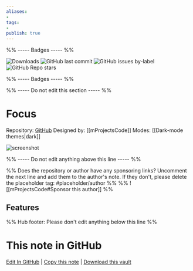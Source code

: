```yaml
---
aliases:
- 
tags: 
- 
publish: true
---
```


%% ----- Badges ----- %%

![Downloads](https://img.shields.io/badge/downloads-1427-573E7A?style=for-the-badge&logo=)
![GitHub last commit](https://img.shields.io/github/last-commit/mProjectsCode/obsidian-focus-theme?color=573E7A&label=last%20update&logo=github&style=for-the-badge)
![GitHub issues by-label](https://img.shields.io/github/issues/mProjectsCode/obsidian-focus-theme/help%20wanted?color=573E7A&logo=github&style=for-the-badge) 
![GitHub Repo stars](https://img.shields.io/github/stars/mProjectsCode/obsidian-focus-theme?color=573E7A&logo=github&style=for-the-badge)

%% ----- Badges ----- %%

%% ----- Do not edit this section ----- %%

# Focus

Repository: [GitHub](https://github.com/mProjectsCode/obsidian-focus-theme)
Designed by: [[mProjectsCode]]
Modes: [[Dark-mode themes|dark]]



![screenshot](https://github.com/mProjectsCode/obsidian-focus-theme/raw/HEAD/FocusThemeImage.png)

%% ----- Do not edit anything above this line ----- %% 

%% Does the repository or author have any sponsoring links? Uncomment the next line and add them to the author's note. If they don't, please delete the placeholder tag: #placeholder/author %%
%% ![[mProjectsCode#Sponsor this author]] %%


## Features



%% Hub footer: Please don't edit anything below this line %%

# This note in GitHub

<span class="git-footer">[Edit In GitHub](https://github.dev/obsidian-community/obsidian-hub/blob/main/02%20-%20Community%20Expansions/02.05%20All%20Community%20Expansions/Themes/Focus.md "git-hub-edit-note") | [Copy this note](https://raw.githubusercontent.com/obsidian-community/obsidian-hub/main/02%20-%20Community%20Expansions/02.05%20All%20Community%20Expansions/Themes/Focus.md "git-hub-copy-note") | [Download this vault](https://github.com/obsidian-community/obsidian-hub/archive/refs/heads/main.zip "git-hub-download-vault") </span>
